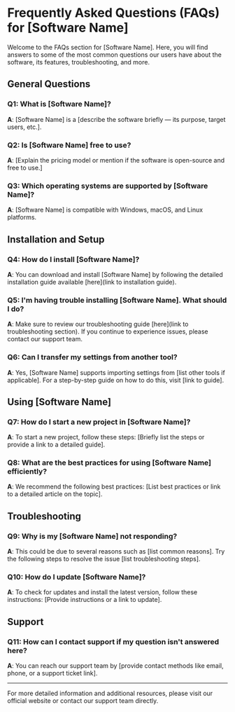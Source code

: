 # Frequently Asked Questions (FAQs) for [Software Name]

Welcome to the FAQs section for [Software Name]. Here, you will find answers to some of the most common questions our users have about the software, its features, troubleshooting, and more.

## General Questions

### Q1: What is [Software Name]?
**A**: [Software Name] is a [describe the software briefly — its purpose, target users, etc.].

### Q2: Is [Software Name] free to use?
**A**: [Explain the pricing model or mention if the software is open-source and free to use.]

### Q3: Which operating systems are supported by [Software Name]?
**A**: [Software Name] is compatible with Windows, macOS, and Linux platforms.

## Installation and Setup

### Q4: How do I install [Software Name]?
**A**: You can download and install [Software Name] by following the detailed installation guide available [here](link to installation guide).

### Q5: I'm having trouble installing [Software Name]. What should I do?
**A**: Make sure to review our troubleshooting guide [here](link to troubleshooting section). If you continue to experience issues, please contact our support team.

### Q6: Can I transfer my settings from another tool?
**A**: Yes, [Software Name] supports importing settings from [list other tools if applicable]. For a step-by-step guide on how to do this, visit [link to guide].

## Using [Software Name]

### Q7: How do I start a new project in [Software Name]?
**A**: To start a new project, follow these steps: [Briefly list the steps or provide a link to a detailed guide].

### Q8: What are the best practices for using [Software Name] efficiently?
**A**: We recommend the following best practices: [List best practices or link to a detailed article on the topic].

## Troubleshooting

### Q9: Why is my [Software Name] not responding?
**A**: This could be due to several reasons such as [list common reasons]. Try the following steps to resolve the issue [list troubleshooting steps].

### Q10: How do I update [Software Name]?
**A**: To check for updates and install the latest version, follow these instructions: [Provide instructions or a link to update].

## Support

### Q11: How can I contact support if my question isn't answered here?
**A**: You can reach our support team by [provide contact methods like email, phone, or a support ticket link].

---
For more detailed information and additional resources, please visit our official website or contact our support team directly.

